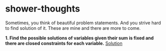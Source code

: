 # shower-thoughts
Sometimes, you think of beautiful problem statements. And you strive hard to find solution of it. These are mine and there are more to come.

**1. Find the possible solutions of variables given their sum is fixed and there are closed constraints for each variable.** [Solution](https://github.com/princeofpython/shower-thoughts/blob/master/SumConstantButConstraint.ipynb)
